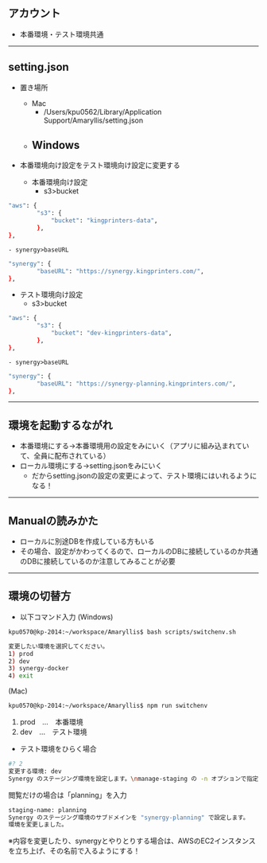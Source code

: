 ## アカウント
- 本番環境・テスト環境共通

---

## setting.json

- 置き場所
  - Mac
    - /Users/kpu0562/Library/Application Support/Amaryllis/setting.json
  - Windows
    - 

- 本番環境向け設定をテスト環境向け設定に変更する

  - 本番環境向け設定
    - s3>bucket
```sh
"aws": {
		"s3": {
			"bucket": "kingprinters-data",
		},
},
```

    - synergy>baseURL
   

```sh
"synergy": {
		"baseURL": "https://synergy.kingprinters.com/",
},
```


  - テスト環境向け設定
    - s3>bucket
```sh
"aws": {
		"s3": {
			"bucket": "dev-kingprinters-data",
		},
},
```
    - synergy>baseURL
```sh
"synergy": {
		"baseURL": "https://synergy-planning.kingprinters.com/",
},
```

---

## 環境を起動するながれ

- 本番環境にする→本番環境用の設定をみにいく（アプリに組み込まれていて、全員に配布されている）
- ローカル環境にする→setting.jsonをみにいく
  - だからsetting.jsonの設定の変更によって、テスト環境にはいれるようになる！

---

## Manualの読みかた

- ローカルに別途DBを作成している方もいる
- その場合、設定がかわってくるので、ローカルのDBに接続しているのか共通のDBに接続しているのか注意してみることが必要

---

## 環境の切替方

- 以下コマンド入力
(Windows)
```sh
kpu0570@kp-2014:~/workspace/Amaryllis$ bash scripts/switchenv.sh

変更したい環境を選択してください。
1) prod
2) dev
3) synergy-docker
4) exit
```
(Mac)
```sh
kpu0570@kp-2014:~/workspace/Amaryllis$ npm run switchenv
```

1) prod　…　本番環境
2) dev　…　テスト環境

- テスト環境をひらく場合

```sh
#? 2
変更する環境: dev
Synergy のステージング環境を設定します。\nmanage-staging の -n オプションで指定した文字列を入力してください。
```
閲覧だけの場合は「planning」を入力
```sh
staging-name: planning
Synergy のステージング環境のサブドメインを "synergy-planning" で設定します。
環境を変更しました。
```
※内容を変更したり、synergyとやりとりする場合は、AWSのEC2インスタンスを立ち上げ、その名前で入るようにする！